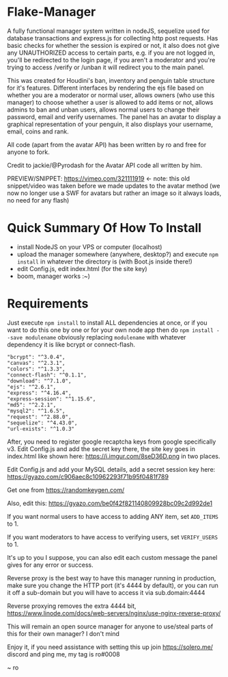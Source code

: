 # Flake-Manager


A fully functional manager system written in nodeJS, sequelize used for database transactions and express.js for collecting http post requests. Has basic checks for whether the session is expired or not, it also does not give any UNAUTHORIZED access to certain parts, e.g. if you are not logged in, you'll be redirected to the login page, if you aren't a moderator and you're trying to access /verify or /unban it will redirect you to the main panel. 

This was created for Houdini's ban, inventory and penguin table structure for it's features. Different interfaces by rendering the ejs file based on whether you are a moderator or normal user, allows owners (who use this manager) to choose whether a user is allowed to add items or not, allows admins to ban and unban users, allows normal users to change their password, email and verify usernames. The panel has an avatar to display a graphical representation of your penguin, it also displays your username, email, coins and rank. 

All code (apart from the avatar API) has been written by ro and free for anyone to fork.


Credit to jackie/@Pyrodash for the Avatar API code all written by him.



PREVIEW/SNIPPET: https://vimeo.com/321111919 <- note: this old snippet/video was taken before we made updates to the avatar method (we now no longer use a SWF for avatars but rather an image so it always loads, no need for any flash)

# Quick Summary Of How To Install

 - install NodeJS on your VPS or computer (localhost)
 - upload the manager somewhere (anywhere, desktop?) and execute `npm install` in whatever the directory is (with Boot.js inside there!)
 - edit Config.js, edit index.html (for the site key) 
 - boom, manager works :~) 

# Requirements

Just execute `npm install` to install ALL dependencies at once, or if you want to do this one by one or for your own node app then do `npm install --save modulename` obviously replacing `modulename` with whatever dependency it is like bcrypt or connect-flash.
    
    
    "bcrypt": "^3.0.4",
    "canvas": "^2.3.1",
    "colors": "^1.3.3",
    "connect-flash": "^0.1.1",
    "download": "^7.1.0",
    "ejs": "^2.6.1",
    "express": "^4.16.4",
    "express-session": "^1.15.6",
    "md5": "^2.2.1",
    "mysql2": "^1.6.5",
    "request": "^2.88.0",
    "sequelize": "^4.43.0",
    "url-exists": "^1.0.3"

After, you need to register google recaptcha keys from google specifically v3. Edit Config.js and add the secret key there, the site key goes in index.html like shown here: https://i.imgur.com/8seD36D.png in two places.

Edit Config.js and add your MySQL details, add a secret session key here: https://gyazo.com/c906aec8c10962293f71b95f0481f789

Get one from https://randomkeygen.com/ 

Also, edit this: https://gyazo.com/be0f42f821140809928bc09c2d992de1

If you want normal users to have access to adding ANY item, set `ADD_ITEMS` to 1.

If you want moderators to have access to verifying users, set `VERIFY_USERS` to 1. 

It's up to you I suppose, you can also edit each custom message the panel gives for any error or success. 

Reverse proxy is the best way to have this manager running in production, make sure you change the HTTP port (it's 4444 by default), or you can run it off a sub-domain but you will have to access it via sub.domain:4444

Reverse proxying removes the extra 4444 bit, https://www.linode.com/docs/web-servers/nginx/use-nginx-reverse-proxy/



This will remain an open source manager for anyone to use/steal parts of this for their own manager? I don't mind

Enjoy it, if you need assistance with setting this up join https://solero.me/ discord and ping me, my tag is ro#0008


~ ro
